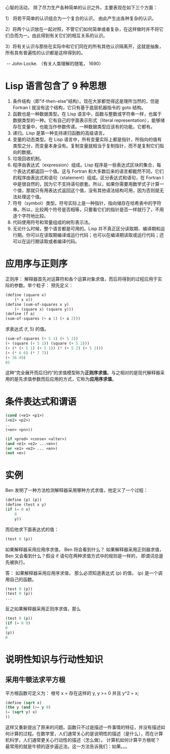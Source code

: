 心智的活动， 除了尽力生产各种简单的认识之外，主要表现在如下三个方面：

1）
将若干简单的认识组合为一个复合的认识， 由此产生出各种复杂的认识。

2）将两个认识放在一起对照，不管它们如何简单或者复杂，在这样做时并不将它们合而为一。由此得到有关它们的相互关系的认识。

3）将有关认识与那些在实际中和它们同在的所有其他认识隔离开，这就是抽象，所有具有普遍性的认识都是这样得到的。

​																											-- John Locke. （有关人类理解的随笔， 1690）

# Lisp 语言包含了 9 种思想

1. 条件结构（即"if-then-else"结构）。现在大家都觉得这是理所当然的，但是 Fortran I 就没有这个结构，它只有基于底层机器指令的 goto 结构。
2. 函数也是一种数据类型。在 Lisp 语言中，函数与整数或字符串一样，也属于数据类型的一种。它有自己的字面表示形式（literal representation），能够储存在变量中，也能当作参数传递。一种数据类型应该有的功能，它都有。
3. 递归。Lisp 是第一种支持递归函数的高级语言。
4. 变量的动态类型。在 Lisp 语言中，所有变量实际上都是指针，所指向的值有类型之分，而变量本身没有。复制变量就相当于复制指针，而不是复制它们指向的数据。
5. 垃圾回收机制。
6. 程序由表达式（expression）组成。Lisp 程序是一些表达式区块的集合，每个表达式都返回一个值。这与 Fortran 和大多数后来的语言都截然不同，它们的程序由表达式和语句（statement）组成。区分表达式和语句，在 Fortran I 中是很自然的，因为它不支持语句嵌套。所以，如果你需要用数学式子计算一个值，那就只有用表达式返回这个值，没有其他语法结构可用，因为否则就无法处理这个值。
7. 符号（symbol）类型。符号实际上是一种指针，指向储存在哈希表中的字符串。所以，比较两个符号是否相等，只要看它们的指针是否一样就行了，不用逐个字符地比较。
8. 代码使用符号和常量组成的树形表示法。
9. 无论什么时候，整个语言都是可用的。Lisp 并不真正区分读取期、编译期和运行期。你可以在读取期编译或运行代码；也可以在编译期读取或运行代码；还可以在运行期读取或者编译代码。
# 应用序与正则序
正则序： 解释器首先对运算符和各个运算对象求值，而后将得到的过程应用于实际的参数。举个粒子：
预先定义： 
```lisp
(define (square x)
    (* x x))
(define (sum-of-squares x y)
    (+ (square x) (square y)))
(define (f a)
(sum-of-squares (+ a 1) (+ a 2)))
```
求表达式 (f, 5) 的值。
```lisp
(sum-of-squares (+ 5 1) (+ 5 2))
(+ (square (+ 5 1)) (square (+ 5 2)))
(+ (* (+ 5 1) (+ 5 1)) (* (+ 5 2) (+ 5 2)))
(+ (* 6 6) (* 7 7))
(+ 36 49)
85
```
这种“完全展开而后归约”的求值模型称为**正则序求值**。与之相对的是现代解释器采用的是先求值参数而后应用的方式，它称为**应用序求值**。
# 条件表达式和谓语
```lisp
(cond (<e1> <p1>)
(<e2> <p2>)
..
(<en> <pn>))
```
```lisp
(if <pred> <conse> <alter>)
(and <e1> <e2> ...<en>)
(or <e1> <e2> ... <en>)
(not <e>)
```
# 实例
Ben 发明了一种方法检测解释器采用哪种方式求值，他定义了一个过程：
```lisp
(define (p) (p))
(define (test x y)
(if (= 0 x)
    0
    y))
```
而后他求下面表达式的值：
```lisp
(test 0 (p))
```
如果解释器采用应用序求值， Ben 将会看到什么？ 如果解释器采用正则器求值， Ben 又会看到什么？假设 if 语句在两种求值方式中的规则是一样的， 即谓词总是先被执行。

答： 如果解释器采用应用序求值， 那么必须知道表达式 (p) 的值， (p) 是一个调用自己的函数。
```lisp
(test 0 (p))
(test 0 (p))
...
```
反之如果解释器采用正则序求值，那么
```lisp
(test 0 (p))
(if (= 0 0)
0
(p))
0
```
# 说明性知识与行动性知识
## 采用牛顿法求平方根
平方根函数可定义为： 根号 x = 存在这样的 y, y >= 0 并且 y^2 = x;
```lisp
(define (sqrt x)
(the y (and (>= y 0)
(= (sqrt y) x)
))
```
这样又重新提出了原来的问题。函数只不过是描述一件事情的特征，并没有描述如何计算的过程。在数学里，人们通常关心的是说明性的描述（是什么），而在计算机科学，人们通常更关心行动性的描述（怎么做）。
计算机如何计算平方根呢？ 最常用的就是牛顿的逐步逼近法。这一方法告诉我们：如果。。。